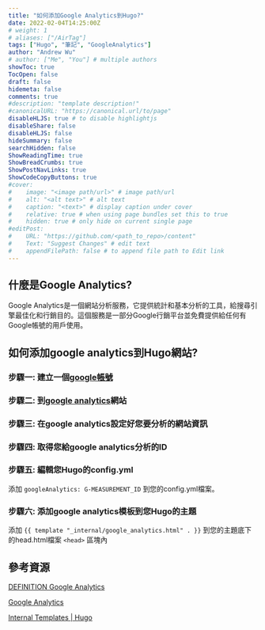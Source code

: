 ```yaml
---
title: "如何添加Google Analytics到Hugo?"
date: 2022-02-04T14:25:00Z
# weight: 1
# aliases: ["/AirTag"]
tags: ["Hugo", "筆記", "GoogleAnalytics"]
author: "Andrew Wu"
# author: ["Me", "You"] # multiple authors
showToc: true
TocOpen: false
draft: false
hidemeta: false
comments: true
#description: "template description!"
#canonicalURL: "https://canonical.url/to/page"
disableHLJS: true # to disable highlightjs
disableShare: false
disableHLJS: false
hideSummary: false
searchHidden: false
ShowReadingTime: true
ShowBreadCrumbs: true
ShowPostNavLinks: true
ShowCodeCopyButtons: true
#cover:
#    image: "<image path/url>" # image path/url
#    alt: "<alt text>" # alt text
#    caption: "<text>" # display caption under cover
#    relative: true # when using page bundles set this to true
#    hidden: true # only hide on current single page
#editPost:
#    URL: "https://github.com/<path_to_repo>/content"
#    Text: "Suggest Changes" # edit text
#    appendFilePath: false # to append file path to Edit link
---
```

## 什麼是Google Analytics?

Google Analytics是一個網站分析服務，它提供統計和基本分析的工具，給搜尋引擎最佳化和行銷目的。這個服務是一部分Google行銷平台並免費提供給任何有Google帳號的用戶使用。

## 如何添加google analytics到Hugo網站?

### 步驟一: 建立一個[google帳號](https://accounts.google.com/signup/v2/webcreateaccount?service=analytics&continue=https%3A%2F%2Fanalytics.google.com%2Fanalytics%2Fweb%2F&hl=en&dsh=S923789982%3A1643982945903281&biz=false&flowName=GlifWebSignIn&flowEntry=SignUp&nogm=true)

### 步驟二: 到[google analytics](https://analytics.google.com/analytics/web/provision/#/provision)網站

### 步驟三:  在google analytics設定好您要分析的網站資訊

### 步驟四: 取得您給google analytics分析的ID

### 步驟五: 編輯您Hugo的config.yml

添加 `googleAnalytics: G-MEASUREMENT_ID` 到您的config.yml檔案。

### 步驟六: 添加google analytics模板到您Hugo的主題

添加 `{{ template "_internal/google_analytics.html" . }}` 到您的主題底下的head.html檔案 `<head>` 區塊內

## 參考資源

[DEFINITION Google Analytics](https://searchbusinessanalytics.techtarget.com/definition/Google-Analytics)

[Google Analytics](https://analytics.google.com/analytics/web/provision/#/provision)

[Internal Templates | Hugo](https://gohugo.io/templates/internal/)
